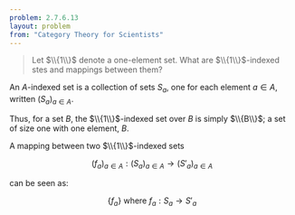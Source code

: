 ```yaml
---
problem: 2.7.6.13 
layout: problem
from: "Category Theory for Scientists"
---
```


> Let $\\{1\\}$ denote a one-element set. What are $\\{1\\}$-indexed stes and
> mappings between them?

An $A$-indexed set is a collection of sets $S_a$, one for each element $a\in A$,
written $(S_a)_{a\in A}$.

Thus, for a set $B$, the $\\{1\\}$-indexed set over $B$ is simply $\\{B\\}$; a
set of size one with one element, $B$.

A mapping between two $\\{1\\}$-indexed sets 

$$(f_a)_{a\in A} : (S_a)_{a\in A} \to (S'_a)_{a\in A}$$

can be seen as:

$$\{f_a\} \text{ where } f_a:S_a\to S'_a$$
